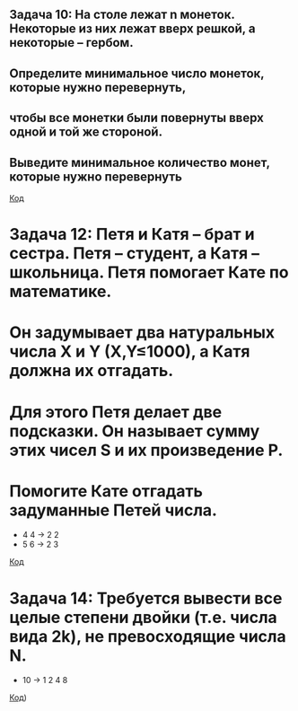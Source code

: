 ## Задача 10: На столе лежат n монеток. Некоторые из них лежат вверх решкой, а некоторые – гербом. 
## Определите минимальное число монеток, которые нужно перевернуть, 
## чтобы все монетки были повернуты вверх одной и той же стороной. 
## Выведите минимальное количество монет, которые нужно перевернуть

 
[Код](hw1.py)

# Задача 12: Петя и Катя – брат и сестра. Петя – студент, а Катя – школьница. Петя помогает Кате по математике.
# Он задумывает два натуральных числа X и Y (X,Y≤1000), а Катя должна их отгадать.
# Для этого Петя делает две подсказки. Он называет сумму этих чисел S и их произведение P.
# Помогите Кате отгадать задуманные Петей числа.
* 4 4 -> 2 2
* 5 6 -> 2 3

 
[Код](hw2.py)

# Задача 14: Требуется вывести все целые степени двойки (т.е. числа вида 2k), не превосходящие числа N.
* 10 -> 1 2 4 8

[Код](hw3.py))

